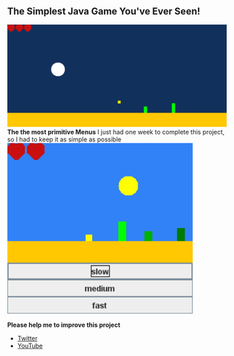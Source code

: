## The Simplest Java Game You've Ever Seen!
![Java Game](Game.jpg)
**The the most primitive Menus**
I just had one week to complete this project, so I had to keep it as simple as possible
![Menu](Menu.jpg) 

**Please help me to improve this project**
- [Twitter](https://twitter.com/caliduseb_hd)
- [YouTube](https://www.youtube.com/channel/UCeR3hdUxUWixnC253dku2uQ/)
